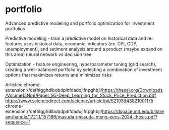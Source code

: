 # portfolio

Advanced predictive modeling and portfolio optimization for investment portfolios 

Predictive modeling - train a predictive model on historical data and rel. features 
    uses histoical data, economic indicators (ex. CPI, GDP, unemployment), and setiment analysis around a product (maybe expand on this area)
    neural network vs decision tree 

Optimization - feature engineering, hyperparameter tuning (grid search), creating a well-balanced portfolio by selecting a combination of investment options that maximizes returns and minimizes risks

Articles:
chrome-extension://cefhlgghdlbobdpihfdadojifnpghbji/https://thesai.org/Downloads/Volume15No9/Paper_95-Deep_Learning_for_Stock_Price_Prediction.pdf
https://www.sciencedirect.com/science/article/pii/S2193943821001175
chrome-extension://cefhlgghdlbobdpihfdadojifnpghbji/https://dspace.mit.edu/bitstream/handle/1721.1/157186/masuda-jmasuda-meng-eecs-2024-thesis.pdf?sequence=1
